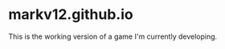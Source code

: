 markv12.github.io
=================

This is the working version of a game I'm currently developing. 
